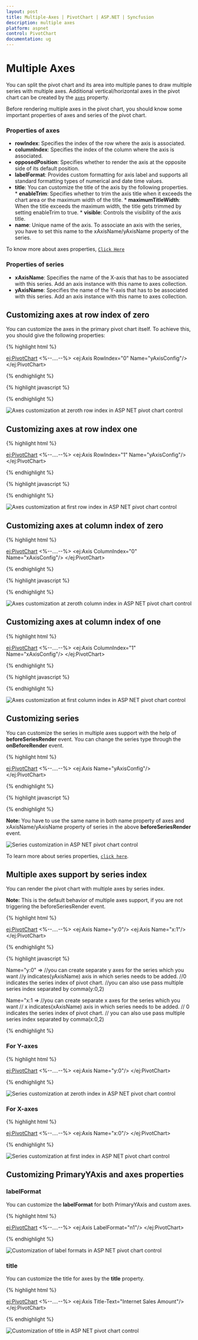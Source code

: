 ```yaml
---
layout: post
title: Multiple-Axes | PivotChart | ASP.NET | Syncfusion
description: multiple axes
platform: aspnet
control: PivotChart
documentation: ug
---
```


# Multiple Axes

You can split the pivot chart and its area into multiple panes to draw multiple series with multiple axes. Additional vertical/horizontal axes in the pivot chart can be created by the [`axes`](/api/js/ejpivotchart#members:axes) property.

Before rendering multiple axes in the pivot chart, you should know some important properties of axes and series of the pivot chart.

### Properties of axes

* **rowIndex**: Specifies the index of the row where the axis is associated.
* **columnIndex**: Specifies the index of the column where the axis is associated.
* **opposedPosition**: Specifies whether to render the axis at the opposite side of its default position.
* **labelFormat**: Provides custom formatting for axis label and supports all standard formatting types of numerical and date time values.
* **title**: You can customize the title of the axis by the following properties.
       * **enableTrim**: Specifies whether to trim the axis title when it exceeds the chart area or the maximum width of the title.
       * **maximumTitleWidth**: When the title exceeds the maximum width, the title gets trimmed by setting enableTrim to true.
       * **visible**: Controls the visibility of the axis title.
* **name**: Unique name of the axis. To associate an axis with the series, you have to set this name to the xAxisName/yAxisName property of the series.

To know more about axes properties, [`Click Here`](https://help.syncfusion.com/api/js/ejchart#members:axes)

### Properties of series

* **xAxisName**: Specifies the name of the X-axis that has to be associated with this series. Add an axis instance with this name to axes collection.
* **yAxisName**: Specifies the name of the Y-axis that has to be associated with this series. Add an axis instance with this name to axes collection.

## Customizing axes at row index of zero
You can customize the axes in the primary pivot chart itself. To achieve this, you should give the following properties:

{% highlight html %}

<ej:PivotChart>
<%--....--%>
  <Axes>
    <ej:Axis RowIndex="0" Name="yAxisConfig"/>
  </Axes>
  <ClientSideEvents Load="onLoad" BeforeSeriesRender="onBeforeRender"/>
 </ej:PivotChart>

{% endhighlight %}

{% highlight javascript %}

<script>

function onBeforeRender(args) {
 for (var i = 0; i < args.series.length; i++) {
    if (args.series[i].name.indexOf("Australia") != -1) {
       args.series[i].yAxisName = "yAxisConfig";
       args.series[i].type = "line";
  }
 }
return args;
}

</script>

{% endhighlight %}

![Axes customization at zeroth row index in ASP NET pivot chart control](Multiple_Axes_images/rowIndex_zero.png)

## Customizing axes at row index one

{% highlight html %}

<ej:PivotChart>
<%--....--%>
  <Axes>
    <ej:Axis RowIndex="1" Name="yAxisConfig"/>
  </Axes>
  <ClientSideEvents Load="onLoad" BeforeSeriesRender="onBeforeRender"/>
 </ej:PivotChart>

{% endhighlight %}

{% highlight javascript %}

<script>

function onBeforeRender(args) {
 for (var i = 0; i < args.series.length; i++) {
    if (args.series[i].name.indexOf("Australia") != -1) {
       args.series[i].yAxisName = "yAxisConfig";
       args.series[i].type = "line";
  }
 }
return args;
}
</script>

{% endhighlight %}

![Axes customization at first row index in ASP NET pivot chart control](Multiple_Axes_images/rowIndex_one.png)

## Customizing axes at column index of zero

{% highlight html %}

<ej:PivotChart>
<%--....--%>
  <Axes>
    <ej:Axis ColumnIndex="0" Name="xAxisConfig"/>
  </Axes>
  <ClientSideEvents Load="onLoad" BeforeSeriesRender="onBeforeRender"/>
 </ej:PivotChart>

{% endhighlight %}

{% highlight javascript %}

<script>

function onBeforeRender(args) {
 for (var i = 0; i < args.series.length; i++) {
    if (args.series[i].name.indexOf("Australia") != -1) {
       args.series[i].xAxisName = "xAxisConfig";
       args.series[i].type = "line";
  }
 }
return args;
}

</script>

{% endhighlight %}

![Axes customization at zeroth column index in ASP NET pivot chart control](Multiple_Axes_images/columnindex_zero.png)

## Customizing axes at column index of one

{% highlight html %}

<ej:PivotChart>
<%--....--%>
  <Axes>
    <ej:Axis ColumnIndex="1" Name="xAxisConfig"/>
  </Axes>
  <ClientSideEvents Load="onLoad" BeforeSeriesRender="onBeforeRender"/>
 </ej:PivotChart>

{% endhighlight %}

{% highlight javascript %}

<script>

function onBeforeRender(args) {
 for (var i = 0; i < args.series.length; i++) {
    if (args.series[i].name.indexOf("Australia") != -1) {
       args.series[i].xAxisName = "xAxisConfig";
       args.series[i].type = "line";
  }
 }
return args;
}
</script>

{% endhighlight %}

![Axes customization at first column index in ASP NET pivot chart control](Multiple_Axes_images/columnindex_one.png)

## Customizing series
You can customize the series in multiple axes support with the help of **beforeSeriesRender** event. You can change the series type through the **onBeforeRender** event.

{% highlight html %}

<ej:PivotChart>
<%--....--%>
  <Axes>
    <ej:Axis Name="yAxisConfig"/>
  </Axes>
  <ClientSideEvents Load="onLoad" BeforeSeriesRender="onBeforeRender"/>
 </ej:PivotChart>

{% endhighlight %}

{% highlight javascript %}

<script>

function onBeforeRender(args) {
 for (var i = 0; i < args.series.length; i++) {
    if (args.series[i].name.indexOf("Australia") != -1) {
       args.series[i].yAxisName = "yAxisConfig";
       args.series[i].type = "line";
  }
 }
return args;
}

</script>

{% endhighlight %}

**Note:** You have to use the same name in both name property of axes and xAxisName/yAxisName property of series in the above **beforeSeriesRender** event.

![Series customization in ASP NET pivot chart control](Multiple_Axes_images/customize_series.png)

To learn more about series properties, [`click here`](https://help.syncfusion.com/api/js/ejchart#members:series).


## Multiple axes support by series index

You can render the pivot chart with multiple axes by series index.

**Note:** This is the default behavior of multiple axes support, if you are not triggering the beforeSeriesRender event.

{% highlight html %}

<ej:PivotChart>
<%--....--%>
  <Axes>
    <ej:Axis Name="y:0"/>
    <ej:Axis Name="x:1"/>
  </Axes>
  </ej:PivotChart>

{% endhighlight %}

{% highlight javascript %}

 Name="y:0" => //you can create separate y axes for the series which you want
                //y indicates(yAxisName) axis in which series needs to be added.
                //0 indicates the series index of pivot chart.
                //you can also use pass multiple series index separated by comma(y:0,2)

 Name="x:1 =>  //you can create separate x axes for the series which you want
                 // x indicates(xAxisName) axis in which series needs to be added.
                 // 0 indicates the series index of pivot chart.
                 // you can also use pass multiple series index separated by comma(x:0,2)

{% endhighlight %}

### For Y-axes

{% highlight html %}

  <ej:PivotChart>
  <%--....--%>
  <Axes>
    <ej:Axis Name="y:0"/>
  </Axes>
  </ej:PivotChart>

{% endhighlight %}

![Series customization at zeroth index in ASP NET pivot chart control](Multiple_Axes_images/seriesindex_zero.png)

### For X-axes

{% highlight html %}

  <ej:PivotChart>
  <%--....--%>
  <Axes>
    <ej:Axis Name="x:0"/>
  </Axes>
  </ej:PivotChart>

{% endhighlight %}

![Series customization at first index in ASP NET pivot chart control](Multiple_Axes_images/seriesindex_one.png)

## Customizing PrimaryYAxis and axes properties

### labelFormat
You can customize the **labelFormat** for both PrimaryYAxis and custom axes.

{% highlight html %}

 <ej:PivotChart>
  <%--....--%>
  <Axes>
    <ej:Axis LabelFormat="n1"/>
  </Axes>
  <PrimaryXAxis LabelFormat="c">
  </PrimaryXAxis>
  </ej:PivotChart>

{% endhighlight %}

![Customization of label formats in ASP NET pivot chart control](Multiple_Axes_images/label_formats.png)

### title
You can customize the title for axes by the **title** property.

{% highlight html %}

 <ej:PivotChart>
  <%--....--%>
  <Axes>
    <ej:Axis Title-Text="Internet Sales Amount"/>
  </Axes>
  <PrimaryXAxis>
    <Title Text="Customer Count"></Title>
  </PrimaryXAxis>
  </ej:PivotChart>

{% endhighlight %}

![Customization of title in ASP NET pivot chart control](Multiple_Axes_images/title.png)
